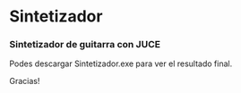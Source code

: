 # Sintetizador
<h3>Sintetizador de guitarra con JUCE </h3>
<p>Podes descargar Sintetizador.exe para ver el resultado final.</p>
<p>Gracias!</p>
